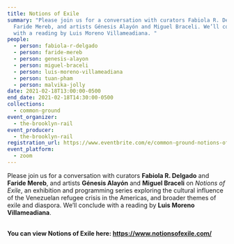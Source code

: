 ```yaml
---
title: Notions of Exile
summary: "Please join us for a conversation with curators Fabiola R. Delgado and
  Faride Mereb, and artists Génesis Alayón and Miguel Braceli. We’ll conclude
  with a reading by Luis Moreno Villameadiana. "
people:
  - person: fabiola-r-delgado
  - person: faride-mereb
  - person: genesis-alayon
  - person: miguel-braceli
  - person: luis-moreno-villameadiana
  - person: tuan-pham
  - person: malvika-jolly
date: 2021-02-18T13:00:00-0500
end_date: 2021-02-18T14:30:00-0500
collections:
  - common-ground
event_organizer:
  - the-brooklyn-rail
event_producer:
  - the-brooklyn-rail
registration_url: https://www.eventbrite.com/e/common-ground-notions-of-exile-tickets-141319772243
event_platform:
  - zoom
---
```

Please join us for a conversation with curators **Fabiola R. Delgado** and **Faride Mereb**, and artists **Génesis Alayón** and **Miguel Braceli** on *Notions of Exile*, an exhibition and programming series exploring the cultural influence of the Venezuelan refugee crisis in the Americas, and broader themes of exile and diaspora. We’ll conclude with a reading by **Luis Moreno Villameadiana**. 

**\
You can view Notions of Exile here: <https://www.notionsofexile.com/>**